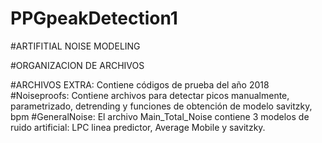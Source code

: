 # PPGpeakDetection1
#ARTIFITIAL NOISE MODELING

#ORGANIZACION DE ARCHIVOS

#ARCHIVOS EXTRA: Contiene códigos de prueba del año 2018
#Noiseproofs: Contiene archivos para detectar picos manualmente, parametrizado, detrending y funciones de obtención de modelo savitzky, bpm
#GeneralNoise: El archivo Main_Total_Noise contiene 3 modelos de ruido artificial: LPC linea predictor, Average Mobile y savitzky.
